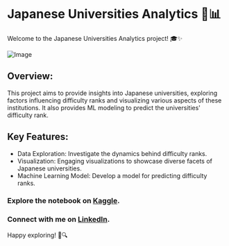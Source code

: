 # Japanese Universities Analytics 🏫📊
Welcome to the Japanese Universities Analytics project! 🎓✨

![Image](https://www.japantimes.co.jp/uploads/imported_images/uploads/2018/05/p13-sawa-a-20180515.jpg)

## Overview:
This project aims to provide insights into Japanese universities, exploring factors influencing difficulty ranks and visualizing various aspects of these institutions. It also provides ML modeling to predict the universities' difficulty rank. 

## Key Features:
- Data Exploration: Investigate the dynamics behind difficulty ranks.
- Visualization: Engaging visualizations to showcase diverse facets of Japanese universities.
- Machine Learning Model: Develop a model for predicting difficulty ranks.

### Explore the notebook on [Kaggle](https://www.kaggle.com/code/abdelrahmanahmed110/japanese-universities-analytics).
### Connect with me on [LinkedIn](https://www.linkedin.com/in/abdelrahman-eldaba-739805192/).

Happy exploring! 🚀🔍
